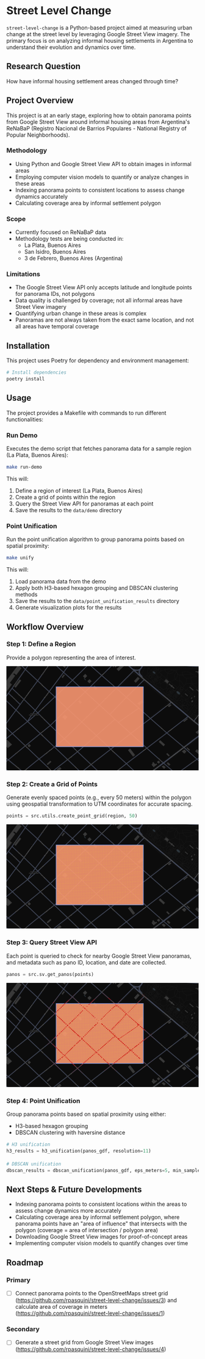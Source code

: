 # Street Level Change

`street-level-change` is a Python-based project aimed at measuring urban change at the street level by leveraging Google Street View imagery. The primary focus is on analyzing informal housing settlements in Argentina to understand their evolution and dynamics over time.

## Research Question

How have informal housing settlement areas changed through time?

## Project Overview

This project is at an early stage, exploring how to obtain panorama points from Google Street View around informal housing areas from Argentina's ReNaBaP (Registro Nacional de Barrios Populares - National Registry of Popular Neighborhoods).

### Methodology

- Using Python and Google Street View API to obtain images in informal areas
- Employing computer vision models to quantify or analyze changes in these areas
- Indexing panorama points to consistent locations to assess change dynamics accurately
- Calculating coverage area by informal settlement polygon

### Scope

- Currently focused on ReNaBaP data
- Methodology tests are being conducted in:
  - La Plata, Buenos Aires
  - San Isidro, Buenos Aires
  - 3 de Febrero, Buenos Aires (Argentina)

### Limitations

- The Google Street View API only accepts latitude and longitude points for panorama IDs, not polygons
- Data quality is challenged by coverage; not all informal areas have Street View imagery
- Quantifying urban change in these areas is complex
- Panoramas are not always taken from the exact same location, and not all areas have temporal coverage

## Installation

This project uses Poetry for dependency and environment management:

```bash
# Install dependencies
poetry install
```

## Usage

The project provides a Makefile with commands to run different functionalities:

### Run Demo

Executes the demo script that fetches panorama data for a sample region (La Plata, Buenos Aires):

```bash
make run-demo
```

This will:
1. Define a region of interest (La Plata, Buenos Aires)
2. Create a grid of points within the region
3. Query the Street View API for panoramas at each point
4. Save the results to the `data/demo` directory

### Point Unification

Run the point unification algorithm to group panorama points based on spatial proximity:

```bash
make unify
```

This will:
1. Load panorama data from the demo
2. Apply both H3-based hexagon grouping and DBSCAN clustering methods
3. Save the results to the `data/point_unification_results` directory
4. Generate visualization plots for the results

## Workflow Overview

### Step 1: Define a Region

Provide a polygon representing the area of interest.

![Region of interest](./assets/region.png "Region of interest")

### Step 2: Create a Grid of Points

Generate evenly spaced points (e.g., every 50 meters) within the polygon using geospatial transformation to UTM coordinates for accurate spacing.

```python
points = src.utils.create_point_grid(region, 50)
```

![Grid of points](./assets/region_points.png "Grid of points")

### Step 3: Query Street View API

Each point is queried to check for nearby Google Street View panoramas, and metadata such as pano ID, location, and date are collected.

```python
panos = src.sv.get_panos(points)
```

![Panos](./assets/region_points_panos.png "Resulting panoramas")

### Step 4: Point Unification

Group panorama points based on spatial proximity using either:
- H3-based hexagon grouping
- DBSCAN clustering with haversine distance

```python
# H3 unification
h3_results = h3_unification(panos_gdf, resolution=11)

# DBSCAN unification
dbscan_results = dbscan_unification(panos_gdf, eps_meters=5, min_samples=1)
```

## Next Steps & Future Developments

- Indexing panorama points to consistent locations within the areas to assess change dynamics more accurately
- Calculating coverage area by informal settlement polygon, where panorama points have an "area of influence" that intersects with the polygon (coverage = area of intersection / polygon area)
- Downloading Google Street View images for proof-of-concept areas
- Implementing computer vision models to quantify changes over time

## Roadmap

### Primary

- [ ] Connect panorama points to the OpenStreetMaps street grid (https://github.com/rpasquini/street-level-change/issues/3) and calculate area of coverage in meters (https://github.com/rpasquini/street-level-change/issues/1)

### Secondary

- [ ] Generate a street grid from Google Street View images (https://github.com/rpasquini/street-level-change/issues/4)

